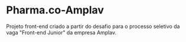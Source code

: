 # Pharma.co-Amplav
Projeto front-end criado a partir do desafio para o processo seletivo da vaga "Front-end Junior" da empresa Amplav.

